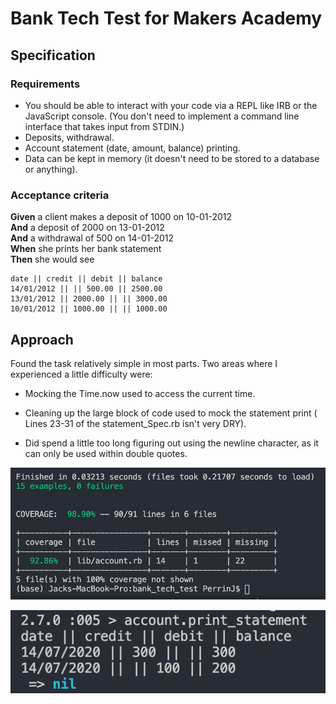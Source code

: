 # Bank Tech Test for Makers Academy

## Specification

### Requirements

* You should be able to interact with your code via a REPL like IRB or the JavaScript console.  (You don't need to implement a command line interface that takes input from STDIN.)
* Deposits, withdrawal.
* Account statement (date, amount, balance) printing.
* Data can be kept in memory (it doesn't need to be stored to a database or anything).

### Acceptance criteria

**Given** a client makes a deposit of 1000 on 10-01-2012  
**And** a deposit of 2000 on 13-01-2012  
**And** a withdrawal of 500 on 14-01-2012  
**When** she prints her bank statement  
**Then** she would see

```
date || credit || debit || balance
14/01/2012 || || 500.00 || 2500.00
13/01/2012 || 2000.00 || || 3000.00
10/01/2012 || 1000.00 || || 1000.00
```

## Approach

Found the task relatively simple in most parts. Two areas where I experienced a little difficulty were: 

* Mocking the Time.now used to access the current time.

* Cleaning up the large block of code used to mock the statement print ( Lines 23-31 of the statement_Spec.rb isn't very DRY).

* Did spend a little too long figuring out using the newline character, as it can only be used within double quotes.


![Test Coverage](coverage.png)


![Results](Results.png)
